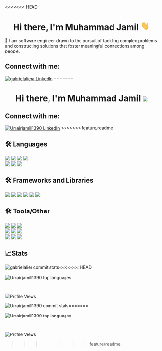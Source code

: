 <<<<<<< HEAD
<h1 align="center"> Hi there, I'm Muhammad Jamil <img src="https://raw.githubusercontent.com/gabrielaliera/gabrielaliera/master/wave.gif" width="30px"></h1>

🔭 I am software engineer drawn to the pursuit of tackling complex problems and constructing solutions that foster meaningful connections among people.</br>

 
<h2>Connect with me:</h2> <a href="https://www.linkedin.com/in/gabrielaliera/" target="blank"><img align="center" src="https://raw.githubusercontent.com/rahuldkjain/github-profile-readme-generator/master/src/images/icons/Social/linked-in-alt.svg" alt="gabrielaliera LinkedIn" height="30" width="40" /></a>
=======
<h1 align="center"> Hi there, I'm Muhammad Jamil <img src="https://raw.githubusercontent.com/Umairjamill1390/Umairjamill1390/master/wave.gif" width="30px"></h1>


 
<h2>Connect with me:</h2> <a href="https://www.linkedin.com/in/umair-jamil-655760208/" target="blank"><img align="center" src="https://raw.githubusercontent.com/rahuldkjain/github-profile-readme-generator/master/src/images/icons/Social/linked-in-alt.svg" alt="Umairjamill1390 LinkedIn" height="30" width="40" /></a>
>>>>>>> feature/readme

## :hammer_and_wrench: Languages
<div styles="display:flex">
<img src="https://img.shields.io/badge/Java-ED8B00?style=for-the-badge&logo=java&logoColor=white" />
<img src="https://img.shields.io/badge/Kotlin-0095D5?&style=for-the-badge&logo=kotlin&logoColor=white" />
<img src="https://img.shields.io/badge/Python-FFD43B?style=for-the-badge&logo=python&logoColor=blue" />
 <img src="https://img.shields.io/badge/GNU%20Bash-4EAA25?style=for-the-badge&logo=GNU%20Bash&logoColor=white" />
 <br>
<img src="https://img.shields.io/badge/JavaScript-323330?style=for-the-badge&logo=javascript&logoColor=F7DF1E" />
<img src="https://img.shields.io/badge/HTML5-E34F26?style=for-the-badge&logo=html5&logoColor=white" />
<img src="https://img.shields.io/badge/CSS3-1572B6?style=for-the-badge&logo=css3&logoColor=white" />


## :hammer_and_wrench: Frameworks and Libraries
<img src="https://img.shields.io/badge/React-20232A?style=for-the-badge&logo=react&logoColor=61DAFB"/>
<img src="https://img.shields.io/badge/Flask-000000?style=for-the-badge&logo=flask&logoColor=white" />
<img src="https://img.shields.io/badge/Bootstrap-563D7C?style=for-the-badge&logo=bootstrap&logoColor=white" />
<img src="https://img.shields.io/badge/Numpy-777BB4?style=for-the-badge&logo=numpy&logoColor=white"/>
<img src="https://img.shields.io/badge/Pandas-2C2D72?style=for-the-badge&logo=pandas&logoColor=white" />
<img src="https://img.shields.io/badge/scikit_learn-F7931E?style=for-the-badge&logo=scikit-learn&logoColor=white" />


  
## :hammer_and_wrench: Tools/Other
<img src="https://img.shields.io/badge/VSCode-0078D4?style=for-the-badge&logo=visual%20studio%20code&logoColor=white" />
<img src="https://img.shields.io/badge/Android_Studio-3DDC84?style=for-the-badge&logo=android-studio&logoColor=white" />
<img src="https://img.shields.io/badge/Jupyter-F37626.svg?&style=for-the-badge&logo=Jupyter&logoColor=white" />
<br>
<img src="https://img.shields.io/badge/Linux-FCC624?style=for-the-badge&logo=linux&logoColor=black" />
<img src="https://img.shields.io/badge/VirtualBox-21416b?style=for-the-badge&logo=VirtualBox&logoColor=white" />
<img src="https://img.shields.io/badge/Amazon_AWS-FF9900?style=for-the-badge&logo=amazonaws&logoColor=white" />
<br>
<img src="https://img.shields.io/badge/MariaDB-003545?style=for-the-badge&logo=mariadb&logoColor=white" />
<img src="https://img.shields.io/badge/MySQL-005C84?style=for-the-badge&logo=mysql&logoColor=white" />

<img src="https://img.shields.io/badge/Docker-2CA5E0?style=for-the-badge&logo=docker&logoColor=white" />


## :chart_with_upwards_trend:Stats 

<p>
<<<<<<< HEAD
  <img align="left" src="https://github-readme-stats.vercel.app/api?username=gabrielaliera&theme=react&show_icons=true&hide_border=false&count_private=true" alt="gabrielalier commit stats"/>
</p>
<p>
 <img align="center" src="https://github-readme-stats.vercel.app/api/top-langs/ username=Umairjamill1390&hide=jupyter%20notebook&theme=react&show_icons=true&hide_border=false&exclude_repo=DataStructures_Algorithms_Class&layout=compact" alt="Umairjamill1390 top languages"/>
</p>
<br/>  

 ![Profile Views](https://komarev.com/ghpvc/?username=Umairjamill1390)


<!--

**gabrielaliera/gabrielaliera** is a ✨ _special_ ✨ repository because its `README.md` (this file) appears on your GitHub profile.
[![My GitHub stats-Light](https://github-readme-stats.vercel.app/api?username=gabrielaliera&show_icons=true&theme=default#gh-light-mode-only)](https://github.com/gabrielaliera/github-readme-stats#gh-light-mode-only)
Here are some ideas to get you started:

- 🔭 I’m a Computer Programming and Computer Science student at Mount San Antonio College
- 🌱 I’m currently learning ...
- 👯 I’m looking to collaborate on ...
- 🤔 I’m looking for help with ...
- 💬 Ask me about ...
- 📫 How to reach me: ...
- 😄 Pronouns: ...
- ⚡ Fun fact: I lived in Australia and South East Asia from 2016-2020
👋👋
-->
=======
  <img align="left" src="https://github-readme-stats.vercel.app/api?username=Umairjamill1390&theme=react&show_icons=true&hide_border=false&count_private=true" alt="Umairjamill1390 commit stats"/>
</p>
<p>
 <img align="center" src="https://github-readme-stats.vercel.app/api/top-langs/?username=Umairjamill1390&hide=jupyter%20notebook&theme=react&show_icons=true&hide_border=false&exclude_repo=DataStructures_Algorithms_Class&layout=compact" alt="Umairjamill1390 top languages"/>
</p>
<br/>  

 ![Profile Views](https://komarev.com/ghpvc/?username=Umairjamill1390)
>>>>>>> feature/readme
